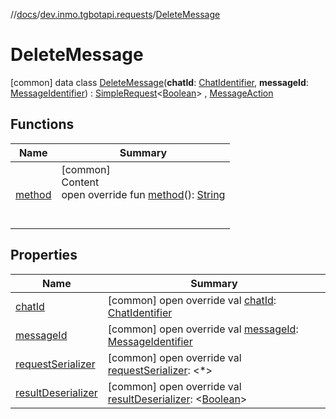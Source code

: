 //[docs](../../../index.md)/[dev.inmo.tgbotapi.requests](../index.md)/[DeleteMessage](index.md)



# DeleteMessage  
 [common] data class [DeleteMessage](index.md)(**chatId**: [ChatIdentifier](../../dev.inmo.tgbotapi.types/-chat-identifier/index.md), **messageId**: [MessageIdentifier](../../dev.inmo.tgbotapi.types/index.md#%5Bdev.inmo.tgbotapi.types%2FMessageIdentifier%2F%2F%2FPointingToDeclaration%2F%5D%2FClasslikes%2F625018081)) : [SimpleRequest](../../dev.inmo.tgbotapi.requests.abstracts/-simple-request/index.md)<[Boolean](https://kotlinlang.org/api/latest/jvm/stdlib/kotlin/-boolean/index.html)> , [MessageAction](../../dev.inmo.tgbotapi.CommonAbstracts.types/-message-action/index.md)   


## Functions  
  
|  Name |  Summary | 
|---|---|
| <a name="dev.inmo.tgbotapi.requests/DeleteMessage/method/#/PointingToDeclaration/"></a>[method](method.md)| <a name="dev.inmo.tgbotapi.requests/DeleteMessage/method/#/PointingToDeclaration/"></a>[common]  <br>Content  <br>open override fun [method](method.md)(): [String](https://kotlinlang.org/api/latest/jvm/stdlib/kotlin/-string/index.html)  <br><br><br>|


## Properties  
  
|  Name |  Summary | 
|---|---|
| <a name="dev.inmo.tgbotapi.requests/DeleteMessage/chatId/#/PointingToDeclaration/"></a>[chatId](chat-id.md)| <a name="dev.inmo.tgbotapi.requests/DeleteMessage/chatId/#/PointingToDeclaration/"></a> [common] open override val [chatId](chat-id.md): [ChatIdentifier](../../dev.inmo.tgbotapi.types/-chat-identifier/index.md)   <br>|
| <a name="dev.inmo.tgbotapi.requests/DeleteMessage/messageId/#/PointingToDeclaration/"></a>[messageId](message-id.md)| <a name="dev.inmo.tgbotapi.requests/DeleteMessage/messageId/#/PointingToDeclaration/"></a> [common] open override val [messageId](message-id.md): [MessageIdentifier](../../dev.inmo.tgbotapi.types/index.md#%5Bdev.inmo.tgbotapi.types%2FMessageIdentifier%2F%2F%2FPointingToDeclaration%2F%5D%2FClasslikes%2F625018081)   <br>|
| <a name="dev.inmo.tgbotapi.requests/DeleteMessage/requestSerializer/#/PointingToDeclaration/"></a>[requestSerializer](request-serializer.md)| <a name="dev.inmo.tgbotapi.requests/DeleteMessage/requestSerializer/#/PointingToDeclaration/"></a> [common] open override val [requestSerializer](request-serializer.md): <*>   <br>|
| <a name="dev.inmo.tgbotapi.requests/DeleteMessage/resultDeserializer/#/PointingToDeclaration/"></a>[resultDeserializer](result-deserializer.md)| <a name="dev.inmo.tgbotapi.requests/DeleteMessage/resultDeserializer/#/PointingToDeclaration/"></a> [common] open override val [resultDeserializer](result-deserializer.md): <[Boolean](https://kotlinlang.org/api/latest/jvm/stdlib/kotlin/-boolean/index.html)>   <br>|

